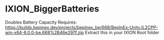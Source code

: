 # IXION_BiggerBatteries
Doubles Battery Capacity
Requires: 
https://builds.bepinex.dev/projects/bepinex_be/668/BepInEx-Unity.IL2CPP-win-x64-6.0.0-be.668%2B46e297f.zip
Extract this in your IXION Root folder
